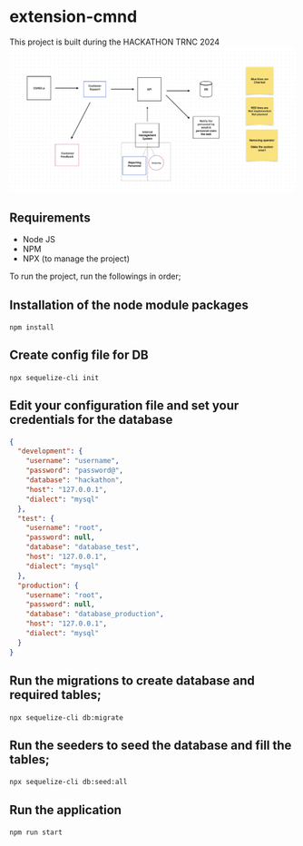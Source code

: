 # extension-cmnd

This project is built during the HACKATHON TRNC 2024
![Flow](./Flow.jpeg)

## Requirements

- Node JS
- NPM
- NPX (to manage the project)

To run the project, run the followings in order;

## Installation of the node module packages

<code>npm install</code>

## Create config file for DB

<code>npx sequelize-cli init</code>

## Edit your configuration file and set your credentials for the database

```json
{
  "development": {
    "username": "username",
    "password": "password@",
    "database": "hackathon",
    "host": "127.0.0.1",
    "dialect": "mysql"
  },
  "test": {
    "username": "root",
    "password": null,
    "database": "database_test",
    "host": "127.0.0.1",
    "dialect": "mysql"
  },
  "production": {
    "username": "root",
    "password": null,
    "database": "database_production",
    "host": "127.0.0.1",
    "dialect": "mysql"
  }
}
```

## Run the migrations to create database and required tables;

<code>npx sequelize-cli db:migrate</code>

## Run the seeders to seed the database and fill the tables;

<code>npx sequelize-cli db:seed:all</code>

## Run the application

<code>npm run start</code>
